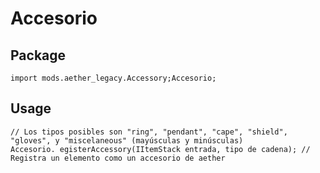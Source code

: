 # Accesorio

## Package

```zenscript
import mods.aether_legacy.Accessory;Accesorio;
```
## Usage

```zenscript
// Los tipos posibles son "ring", "pendant", "cape", "shield", "gloves", y "miscelaneous" (mayúsculas y minúsculas)
Accesorio. egisterAccessory(IItemStack entrada, tipo de cadena); // Registra un elemento como un accesorio de aether
```

